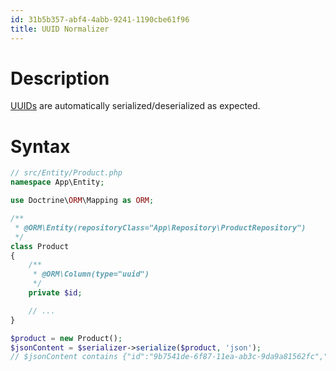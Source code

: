 ```yaml
---
id: 31b5b357-abf4-4abb-9241-1190cbe61f96
title: UUID Normalizer
---
```


# Description

[UUIDs](20201116131815-symfony_uuid_component) are automatically
serialized/deserialized as expected.

# Syntax

``` php
// src/Entity/Product.php
namespace App\Entity;

use Doctrine\ORM\Mapping as ORM;

/**
 * @ORM\Entity(repositoryClass="App\Repository\ProductRepository")
 */
class Product
{
    /**
     * @ORM\Column(type="uuid")
     */
    private $id;

    // ...
}
```

``` php
$product = new Product();
$jsonContent = $serializer->serialize($product, 'json');
// $jsonContent contains {"id":"9b7541de-6f87-11ea-ab3c-9da9a81562fc","...":"..."}
```
